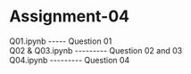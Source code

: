 # Assignment-04
Q01.ipynb ----- Question 01  <br/>
Q02 & Q03.ipynb --------- Question 02 and 03  
Q04.ipynb --------- Question 04



